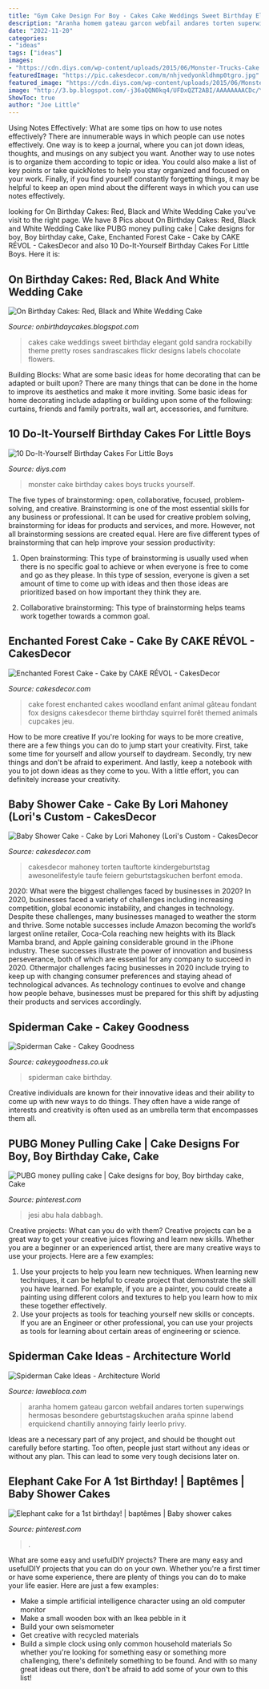 ```yaml
---
title: "Gym Cake Design For Boy - Cakes Cake Weddings Sweet Birthday Elegant Gold Sandra Rockabilly Theme Pretty Roses Sandrascakes Flickr Designs Labels Chocolate Flowers"
description: "Aranha homem gateau garcon webfail andares torten superwings hermosas besondere geburtstagskuchen araña spinne labend erquickend chantilly annoying fairly leerlo privy"
date: "2022-11-20"
categories:
- "ideas"
tags: ["ideas"]
images:
- "https://cdn.diys.com/wp-content/uploads/2015/06/Monster-Trucks-Cake.jpg"
featuredImage: "https://pic.cakesdecor.com/m/nhjvedyonkldhmp0tgro.jpg"
featured_image: "https://cdn.diys.com/wp-content/uploads/2015/06/Monster-Trucks-Cake.jpg"
image: "http://3.bp.blogspot.com/-j36aQQN0kq4/UFDxQZT2ABI/AAAAAAAACDc/Y3IGk2nRZr8/s1600/wbr+wedding+3.jpg"
ShowToc: true
author: "Joe Little"
---
```



Using Notes Effectively: What are some tips on how to use notes effectively?
There are innumerable ways in which people can use notes effectively. One way is to keep a journal, where you can jot down ideas, thoughts, and musings on any subject you want. Another way to use notes is to organize them according to topic or idea. You could also make a list of key points or take quickNotes to help you stay organized and focused on your work. Finally, if you find yourself constantly forgetting things, it may be helpful to keep an open mind about the different ways in which you can use notes effectively.

	

		
looking for On Birthday Cakes: Red, Black and White Wedding Cake you've visit to the right page. We have 8 Pics about On Birthday Cakes: Red, Black and White Wedding Cake like PUBG money pulling cake | Cake designs for boy, Boy birthday cake, Cake, Enchanted Forest Cake - Cake by CAKE RÉVOL - CakesDecor and also 10 Do-It-Yourself Birthday Cakes For Little Boys. Here it is:
		
    
## On Birthday Cakes: Red, Black And White Wedding Cake

<img loading=lazy src="http://3.bp.blogspot.com/-j36aQQN0kq4/UFDxQZT2ABI/AAAAAAAACDc/Y3IGk2nRZr8/s1600/wbr+wedding+3.jpg" onerror="this.onerror=null;this.src='https://tse1.mm.bing.net/th?id=OIP.BVw7jk7oCa5j3bCqeXomzAHaLG&amp;pid=15.1';" alt="On Birthday Cakes: Red, Black and White Wedding Cake">

_Source: onbirthdaycakes.blogspot.com_

>cakes cake weddings sweet birthday elegant gold sandra rockabilly theme pretty roses sandrascakes flickr designs labels chocolate flowers. 

	

Building Blocks: What are some basic ideas for home decorating that can be adapted or built upon?
There are many things that can be done in the home to improve its aesthetics and make it more inviting. Some basic ideas for home decorating include adapting or building upon some of the following: curtains, friends and family portraits, wall art, accessories, and furniture.

    
## 10 Do-It-Yourself Birthday Cakes For Little Boys

<img loading=lazy src="https://cdn.diys.com/wp-content/uploads/2015/06/Monster-Trucks-Cake.jpg" onerror="this.onerror=null;this.src='https://tse2.mm.bing.net/th?id=OIP.7RLmGPNo_51H4SscmkMlMgHaLH&amp;pid=15.1';" alt="10 Do-It-Yourself Birthday Cakes For Little Boys">

_Source: diys.com_

>monster cake birthday cakes boys trucks yourself. 

	

The five types of brainstorming: open, collaborative, focused, problem-solving, and creative.
Brainstorming is one of the most essential skills for any business or professional. It can be used for creative problem solving, brainstorming for ideas for products and services, and more. However, not all brainstorming sessions are created equal. Here are five different types of brainstorming that can help improve your session productivity: 
1. Open brainstorming: This type of brainstorming is usually used when there is no specific goal to achieve or when everyone is free to come and go as they please. In this type of session, everyone is given a set amount of time to come up with ideas and then those ideas are prioritized based on how important they think they are.

2. Collaborative brainstorming: This type of brainstorming helps teams work together towards a common goal.

    
## Enchanted Forest Cake - Cake By CAKE RÉVOL - CakesDecor

<img loading=lazy src="https://pic.cakesdecor.com/m/nhjvedyonkldhmp0tgro.jpg" onerror="this.onerror=null;this.src='https://tse3.mm.bing.net/th?id=OIP.93ghuw49VZkzr5B1ulmbUwHaJ3&amp;pid=15.1';" alt="Enchanted Forest Cake - Cake by CAKE RÉVOL - CakesDecor">

_Source: cakesdecor.com_

>cake forest enchanted cakes woodland enfant animal gâteau fondant fox designs cakesdecor theme birthday squirrel forêt themed animals cupcakes jeu. 

	

How to be more creative
If you're looking for ways to be more creative, there are a few things you can do to jump start your creativity. First, take some time for yourself and allow yourself to daydream. Secondly, try new things and don't be afraid to experiment. And lastly, keep a notebook with you to jot down ideas as they come to you. With a little effort, you can definitely increase your creativity.

    
## Baby Shower Cake - Cake By Lori Mahoney (Lori&#039;s Custom - CakesDecor

<img loading=lazy src="https://pic.cakesdecor.com/m/eglbnzz9vyrftv2gnmss.jpg" onerror="this.onerror=null;this.src='https://tse4.mm.bing.net/th?id=OIP.u-7gq4H7A1nd5eBOSV7DcAHaKn&amp;pid=15.1';" alt="Baby Shower Cake - Cake by Lori Mahoney (Lori&#039;s Custom - CakesDecor">

_Source: cakesdecor.com_

>cakesdecor mahoney torten tauftorte kindergeburtstag awesonelifestyle taufe feiern geburtstagskuchen berfont emoda. 

	

2020: What were the biggest challenges faced by businesses in 2020?
In 2020, businesses faced a variety of challenges including increasing competition, global economic instability, and changes in technology. Despite these challenges, many businesses managed to weather the storm and thrive. Some notable successes include Amazon becoming the world’s largest online retailer, Coca-Cola reaching new heights with its Black Mamba brand, and Apple gaining considerable ground in the iPhone industry.
These successes illustrate the power of innovation and business perseverance, both of which are essential for any company to succeed in 2020. Othermajor challenges facing businesses in 2020 include trying to keep up with changing consumer preferences and staying ahead of technological advances. As technology continues to evolve and change how people behave, businesses must be prepared for this shift by adjusting their products and services accordingly.

    
## Spiderman Cake - Cakey Goodness

<img loading=lazy src="https://www.cakeygoodness.co.uk/wp-content/uploads/2020/06/spiderman-cake-.jpg" onerror="this.onerror=null;this.src='https://tse3.mm.bing.net/th?id=OIP.3tdDW1nzqTMZb3E2Ya3Q_AHaKG&amp;pid=15.1';" alt="Spiderman Cake - Cakey Goodness">

_Source: cakeygoodness.co.uk_

>spiderman cake birthday. 

	

Creative individuals are known for their innovative ideas and their ability to come up with new ways to do things. They often have a wide range of interests and creativity is often used as an umbrella term that encompasses them all.

    
## PUBG Money Pulling Cake | Cake Designs For Boy, Boy Birthday Cake, Cake

<img loading=lazy src="https://i.pinimg.com/736x/e4/29/26/e4292672417e5042f1a319228b089ca6.jpg" onerror="this.onerror=null;this.src='https://tse2.mm.bing.net/th?id=OIP.DyJ3mkgAxgrGWwHsF04okQHaJ-&amp;pid=15.1';" alt="PUBG money pulling cake | Cake designs for boy, Boy birthday cake, Cake">

_Source: pinterest.com_

>jesi abu hala dabbagh. 

	

Creative projects: What can you do with them?
Creative projects can be a great way to get your creative juices flowing and learn new skills. Whether you are a beginner or an experienced artist, there are many creative ways to use your projects. Here are a few examples: 
1. Use your projects to help you learn new techniques. When learning new techniques, it can be helpful to create project that demonstrate the skill you have learned. For example, if you are a painter, you could create a painting using different colors and textures to help you learn how to mix these together effectively. 
2. Use your projects as tools for teaching yourself new skills or concepts. If you are an Engineer or other professional, you can use your projects as tools for learning about certain areas of engineering or science.

    
## Spiderman Cake Ideas - Architecture World

<img loading=lazy src="https://lawebloca.com/wp-content/uploads/2012/11/spiderman-diy-cake.jpg" onerror="this.onerror=null;this.src='https://tse4.mm.bing.net/th?id=OIP.Ealpo9CvKDaMfhFMSFKG_gHaJ4&amp;pid=15.1';" alt="Spiderman Cake Ideas - Architecture World">

_Source: lawebloca.com_

>aranha homem gateau garcon webfail andares torten superwings hermosas besondere geburtstagskuchen araña spinne labend erquickend chantilly annoying fairly leerlo privy. 

	

Ideas are a necessary part of any project, and should be thought out carefully before starting. Too often, people just start without any ideas or without any plan. This can lead to some very tough decisions later on.

    
## Elephant Cake For A 1st Birthday! | Baptêmes | Baby Shower Cakes

<img loading=lazy src="https://i.pinimg.com/736x/ea/f5/96/eaf596408d20b38279b66f6bbe79ee98--marshmallow-fondant-first-birthday-boy-themes-elephant.jpg?b=t" onerror="this.onerror=null;this.src='https://tse4.mm.bing.net/th?id=OIP.yxTfYh0DZpx044VWxXFn-QHaL3&amp;pid=15.1';" alt="Elephant cake for a 1st birthday! | baptêmes | Baby shower cakes">

_Source: pinterest.com_

>. 

	

What are some easy and usefulDIY projects?
There are many easy and usefulDIY projects that you can do on your own. Whether you're a first timer or have some experience, there are plenty of things you can do to make your life easier. Here are just a few examples: 
- Make a simple artificial intelligence character using an old computer monitor 
- Make a small wooden box with an Ikea pebble in it 
- Build your own seismometer 
- Get creative with recycled materials 
- Build a simple clock using only common household materials 
So whether you're looking for something easy or something more challenging, there's definitely something to be found. And with so many great ideas out there, don't be afraid to add some of your own to this list!

